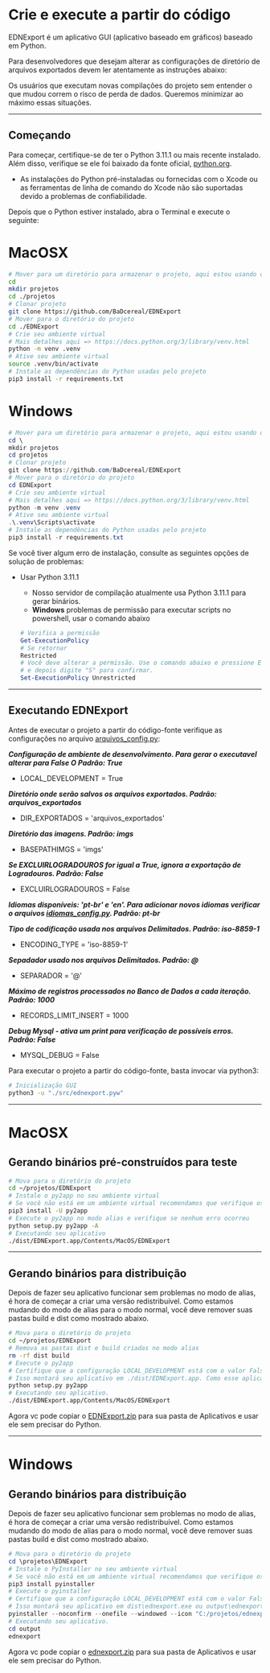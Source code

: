 # Crie e execute a partir do código

EDNExport é um aplicativo GUI (aplicativo baseado em gráficos) baseado em Python. 

Para desenvolvedores que desejam alterar as configurações de diretório de arquivos exportados devem ler atentamente as instruções abaixo:

Os usuários que executam novas compilações do projeto sem entender o que mudou correm o risco de perda de dados. Queremos minimizar ao máximo essas situações.

----------

## Começando

Para começar, certifique-se de ter o Python 3.11.1 ou mais recente instalado. Além disso, verifique se ele foi baixado da fonte oficial, [python.org](https://www.python.org/downloads/macos/).

* As instalações do Python pré-instaladas ou fornecidas com o Xcode ou as ferramentas de linha de comando do Xcode não são suportadas devido a problemas de confiabilidade.

Depois que o Python estiver instalado, abra o Terminal e execute o seguinte:

# MacOSX
```sh
# Mover para um diretório para armazenar o projeto, aqui estou usando o projetos
cd 
mkdir projetos
cd ./projetos
# Clonar projeto
git clone https://github.com/BaDcereal/EDNExport
# Mover para o diretório do projeto
cd ./EDNExport
# Crie seu ambiente virtual
# Mais detalhes aqui => https://docs.python.org/3/library/venv.html
python -m venv .venv
# Ative seu ambiente virtual
source .venv/bin/activate
# Instale as dependências do Python usadas pelo projeto
pip3 install -r requirements.txt
```

# Windows
```powershell
# Mover para um diretório para armazenar o projeto, aqui estou usando o projetos
cd \
mkdir projetos
cd projetos
# Clonar projeto
git clone https://github.com/BaDcereal/EDNExport
# Mover para o diretório do projeto
cd EDNExport
# Crie seu ambiente virtual
# Mais detalhes aqui => https://docs.python.org/3/library/venv.html
python -m venv .venv
# Ative seu ambiente virtual
.\.venv\Scripts\activate
# Instale as dependências do Python usadas pelo projeto
pip3 install -r requirements.txt
```

Se você tiver algum erro de instalação, consulte as seguintes opções de solução de problemas:

* Usar Python 3.11.1
  * Nosso servidor de compilação atualmente usa Python 3.11.1 para gerar binários.
  * **Windows** problemas de permissão para executar scripts no powershell, usar o comando abaixo

  ```powershell
  # Verifica a permissão
  Get-ExecutionPolicy
  # Se retornar
  Restricted
  # Você deve alterar a permissão. Use o comando abaixo e pressione Enter
  # e depois digite "S" para confirmar.
  Set-ExecutionPolicy Unrestricted
  ```
----------

## Executando EDNExport

Antes de executar o projeto a partir do código-fonte verifique as configurações no arquivo
[arquivos_config.py](./src/arquivos_config.py):

***Configuração de ambiente de desenvolvimento. Para gerar o executavel alterar para False O Padrão: True***
- LOCAL_DEVELOPMENT = True

***Diretório onde serão salvos os arquivos exportados. Padrão: arquivos_exportados***
- DIR_EXPORTADOS = 'arquivos_exportados'

***Diretório das imagens. Padrão: imgs***
- BASEPATHIMGS = 'imgs'

***Se EXCLUIRLOGRADOUROS for igual a True, ignora a exportação de Logradouros. Padrão: False***
- EXCLUIRLOGRADOUROS = False

***Idiomas disponíveis: 'pt-br' e 'en'. Para adicionar novos idiomas verificar o arquivos [idiomas_config.py](./src/idiomas_config.py). Padrão: pt-br***

***Tipo de codificação usada nos arquivos Delimitados. Padrão: iso-8859-1***
- ENCODING_TYPE = 'iso-8859-1'

***Sepadador usado nos arquivos Delimitados. Padrão: @***
- SEPARADOR = '@'

***Máximo de registros processados no Banco de Dados a cada iteração. Padrão: 1000***
- RECORDS_LIMIT_INSERT = 1000

***Debug Mysql - ativa um print para verificação de possíveis erros. Padrão: False***
- MYSQL_DEBUG = False

Para executar o projeto a partir do código-fonte, basta invocar via python3:

```sh
# Inicialização GUI
python3 -u "./src/ednexport.pyw"
```

----------
# MacOSX

## Gerando binários pré-construídos para teste

```sh
# Mova para o diretório do projeto
cd ~/projetos/EDNExport
# Instale o py2app no seu ambiente virtual
# Se você não está em um ambiente virtual recomendamos que verifique os passos acima e ative o ambiente virtual
pip3 install -U py2app
# Execute o py2app no modo alias e verifique se nenhum erro ocorreu
python setup.py py2app -A
# Executando seu aplicativo
./dist/EDNExport.app/Contents/MacOS/EDNExport 
```

----------

## Gerando binários para distribuição
Depois de fazer seu aplicativo funcionar sem problemas no modo de alias, é hora de começar a criar uma versão redistribuível. Como estamos mudando do modo de alias para o modo normal, você deve remover suas pastas build e dist como mostrado abaixo.

```sh
# Mova para o diretório do projeto
cd ~/projetos/EDNExport
# Remova as pastas dist e build criadas no modo alias
rm -rf dist build
# Execute o py2app
# Certifique que a configuração LOCAL_DEVELOPMENT está com o valor False 
# Isso montará seu aplicativo em ./dist/EDNExport.app. Como esse aplicativo é independente, você terá que executar o comando py2app novamente sempre que alterar qualquer código-fonte, arquivos de dados, opções etc.
python setup.py py2app
# Executando seu aplicativo.
./dist/EDNExport.app/Contents/MacOS/EDNExport 
```

Agora vc pode copiar o [EDNExport.zip](./dist/MacOSX/EDNExport.zip) para sua pasta de Aplicativos e usar ele sem precisar do Python.

----------

# Windows

## Gerando binários para distribuição
Depois de fazer seu aplicativo funcionar sem problemas no modo de alias, é hora de começar a criar uma versão redistribuível. Como estamos mudando do modo de alias para o modo normal, você deve remover suas pastas build e dist como mostrado abaixo.

```powershell
# Mova para o diretório do projeto
cd \projetos\EDNExport
# Instale o PyInstaller no seu ambiente virtual
# Se você não está em um ambiente virtual recomendamos que verifique os passos acima e ative o ambiente virtual
pip3 install pyinstaller
# Execute o pyinstaller
# Certifique que a configuração LOCAL_DEVELOPMENT está com o valor False 
# Isso montará seu aplicativo em dist\ednexport.exe ou output\ednexport.exe vai depender da configuração do pyinstaller. Como esse aplicativo é independente, você terá que executar o comando abaixo novamente sempre que alterar qualquer código-fonte, arquivos de dados, opções etc.
pyinstaller --noconfirm --onefile --windowed --icon "C:/projetos/ednexport/imgs/favicon.ico" --no-embed-manifest --add-data "C:/projetos/ednexport/imgs/ednexport.png;imgs/" --add-data "C:/projetos/ednexport/imgs/error.png;imgs/" --add-data "C:/projetos/ednexport/imgs/favicon.ico;imgs/" --add-data "C:/projetos/ednexport/imgs/green.png;imgs/" --add-data "C:/projetos/ednexport/imgs/info.png;imgs/" --add-data "C:/projetos/ednexport/imgs/question.png;imgs/" --add-data "C:/projetos/ednexport/imgs/red.png;imgs/" --add-data "C:/projetos/ednexport/imgs/warning.png;imgs/" --add-data "C:/projetos/ednexport/imgs/yellow.png;imgs/"  "C:/projetos/ednexport/src/ednexport.pyw"
# Executando seu aplicativo.
cd output
ednexport
```

Agora vc pode copiar o [ednexport.zip](./dist/Windows/ednexport.zip) para sua pasta de Aplicativos e usar ele sem precisar do Python.
